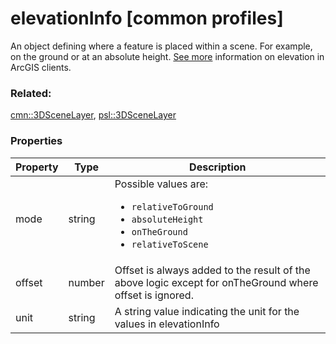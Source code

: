 # elevationInfo [common profiles]

An object defining where a feature is placed within a scene. For example, on the ground or at an absolute height. [See more](https://developers.arcgis.com/web-scene-specification/objects/elevationInfo/) information on elevation in ArcGIS clients.

### Related:

[cmn::3DSceneLayer](3DSceneLayer.cmn.md), [psl::3DSceneLayer](3DSceneLayer.psl.md)
### Properties

| Property | Type | Description |
| --- | --- | --- |
| mode | string | <div>Possible values are:<ul><li>`relativeToGround`</li><li>`absoluteHeight`</li><li>`onTheGround`</li><li>`relativeToScene`</li></ul></div> |
| offset | number | Offset is always added to the result of the above logic except for onTheGround where offset is ignored. |
| unit | string | A string value indicating the unit for the values in elevationInfo |

